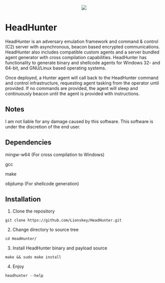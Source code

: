 
<p align="center">
  <img src="https://github.com/shellph1sh/shellph1sh.github.io/assets/55106700/38a0993b-569d-4a87-9742-675d2759407f">
</p>

# HeadHunter
HeadHunter is an adversary emulation framework and command & control (C2) server with asynchronous, beacon based encrypted communications. HeadHunter also includes compatible custom agents and a server bundled agent generator with cross compilation capabilities.
HeadHunter has functionality to generate binary and shellcode agents for Windows 32- and 64-bit, and GNU/Linux based operating systems. 

Once deployed, a Hunter agent will call back to the HeadHunter command and control infrastructure, requesting agent tasking from the operator until provided. If no commands are provided, the agent will sleep and continuously beacon until the agent is provided with instructions.  

## Notes

I am not liable for any damage caused by this software. This software is under the discretion of the end user.

## Dependencies
mingw-w64 (For cross compilation to Windows)

gcc

make

objdump (For shellcode generation)

## Installation 

1. Clone the repository
``` 
git clone https://github.com/Lionskey/HeadHunter.git
```

2. Change directory to source tree
``` 
cd HeadHunter/
```

3. Install HeadHunter binary and payload source
```
make && sudo make install
```

4. Enjoy
``` 
headhunter --help
``` 
